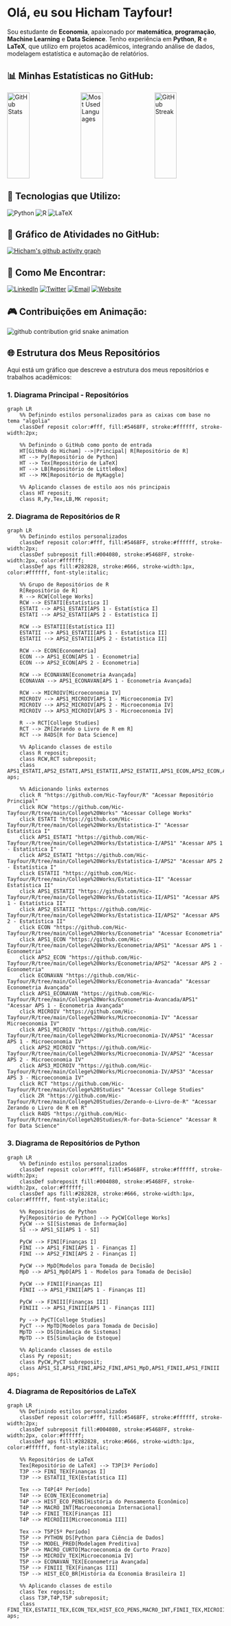 # Olá, eu sou Hicham Tayfour!

Sou estudante de **Economia**, apaixonado por **matemática**, **programação**, **Machine Learning** e **Data Science**. Tenho experiência em **Python**, **R** e **LaTeX**, que utilizo em projetos acadêmicos, integrando análise de dados, modelagem estatística e automação de relatórios.

## 📊 Minhas Estatísticas no GitHub:

<div style="display: flex; flex-direction: row; justify-content: space-between;">
  <img src="https://github-readme-stats.vercel.app/api?username=Hic-Tayfour&show_icons=true&theme=algolia&hide_border=true" alt="GitHub Stats" style="width: 32%; height: 200px;">
  <img src="https://github-readme-stats.vercel.app/api/top-langs/?username=Hic-Tayfour&layout=compact&theme=algolia&hide_border=true" alt="Most Used Languages" style="width: 32%; height: 200px;">
  <img src="https://github-readme-streak-stats.herokuapp.com/?user=Hic-Tayfour&theme=algolia&hide_border=true" alt="GitHub Streak" style="width: 32%; height: 200px;">
</div>

## 🧮 Tecnologias que Utilizo:

![Python](https://img.shields.io/badge/-Python-5468FF?style=flat-square&logo=python&logoColor=white)
![R](https://img.shields.io/badge/-R-5468FF?style=flat-square&logo=r&logoColor=white)
![LaTeX](https://img.shields.io/badge/-LaTeX-5468FF?style=flat-square&logo=latex&logoColor=white)

## 🌟 Gráfico de Atividades no GitHub:

[![Hicham's github activity graph](https://github-readme-activity-graph.vercel.app/graph?username=Hic-Tayfour&bg_color=0d1117&color=ffffff&line=5468FF&point=ffffff&area=true&hide_border=true)](https://github.com/ashutosh00710/github-readme-activity-graph)

## 🔗 Como Me Encontrar:

[![LinkedIn](https://img.shields.io/badge/LinkedIn-%230077B5.svg?style=for-the-badge&logo=linkedin&logoColor=white)](https://www.linkedin.com/in/hicham-tayfour-71275b228/)
[![Twitter](https://img.shields.io/badge/Twitter-%231DA1F2.svg?style=for-the-badge&logo=twitter&logoColor=white)](https://twitter.com/Hic_Tayfour)
[![Email](https://img.shields.io/badge/Email-D14836?style=for-the-badge&logo=gmail&logoColor=white)](mailto:hichamt@al.insper.edu.br)
[![Website](https://img.shields.io/badge/Site-000000?style=for-the-badge&logo=About.me&logoColor=white)](https://hic-tayfour.github.io)

## 🎮 Contribuições em Animação:

<picture align="center">
  <source media="(prefers-color-scheme: dark)" srcset="https://raw.githubusercontent.com/Hic-Tayfour/Hic-Tayfour/output/github-contribution-grid-snake-dark.svg">
  <source media="(prefers-color-scheme: light)" srcset="https://raw.githubusercontent.com/Hic-Tayfour/Hic-Tayfour/output/github-contribution-grid-snake-dark.svg">
  <img align="center" alt="github contribution grid snake animation" src="https://raw.githubusercontent.com/Hic-Tayfour/Hic-Tayfour/output/github-contribution-grid-snake.svg">
</picture>

## 🌐 Estrutura dos Meus Repositórios

Aqui está um gráfico que descreve a estrutura dos meus repositórios e trabalhos acadêmicos:

### 1. Diagrama Principal - Repositórios
```mermaid
graph LR
    %% Definindo estilos personalizados para as caixas com base no tema "algolia"
    classDef reposit color:#fff, fill:#5468FF, stroke:#ffffff, stroke-width:2px;
    
    %% Definindo o GitHub como ponto de entrada
    HT[GitHub do Hicham] -->|Principal| R[Repositório de R]
    HT --> Py[Repositório de Python]
    HT --> Tex[Repositório de LaTeX]
    HT --> LB[Repositório de LittleBox]
    HT --> MK[Repositório de MyKaggle]
    
    %% Aplicando classes de estilo aos nós principais
    class HT reposit;
    class R,Py,Tex,LB,MK reposit;
```

### 2. Diagrama de Repositórios de R
```mermaid
graph LR
    %% Definindo estilos personalizados
    classDef reposit color:#fff, fill:#5468FF, stroke:#ffffff, stroke-width:2px;
    classDef subreposit fill:#004080, stroke:#5468FF, stroke-width:2px, color:#ffffff;
    classDef aps fill:#282828, stroke:#666, stroke-width:1px, color:#ffffff, font-style:italic;

    %% Grupo de Repositórios de R
    R[Repositório de R]
    R --> RCW[College Works]
    RCW --> ESTATI[Estatística I]
    ESTATI --> APS1_ESTATI[APS 1 - Estatística I]
    ESTATI --> APS2_ESTATI[APS 2 - Estatística I]
    
    RCW --> ESTATII[Estatística II]
    ESTATII --> APS1_ESTATII[APS 1 - Estatística II]
    ESTATII --> APS2_ESTATII[APS 2 - Estatística II]
    
    RCW --> ECON[Econometria]
    ECON --> APS1_ECON[APS 1 - Econometria]
    ECON --> APS2_ECON[APS 2 - Econometria]

    RCW --> ECONAVAN[Econometria Avançada]
    ECONAVAN --> APS1_ECONAVAN[APS 1 - Econometria Avançada]

    RCW --> MICROIV[Microeconomia IV]
    MICROIV --> APS1_MICROIV[APS 1 - Microeconomia IV]
    MICROIV --> APS2_MICROIV[APS 2 - Microeconomia IV]
    MICROIV --> APS3_MICROIV[APS 3 - Microeconomia IV]

    R --> RCT[College Studies]
    RCT --> ZR[Zerando o Livro de R em R]
    RCT --> R4DS[R for Data Science]

    %% Aplicando classes de estilo
    class R reposit;
    class RCW,RCT subreposit;
    class APS1_ESTATI,APS2_ESTATI,APS1_ESTATII,APS2_ESTATII,APS1_ECON,APS2_ECON,APS1_ECONAVAN,APS1_MICROIV,APS2_MICROIV,APS3_MICROIV aps;

    %% Adicionando links externos
    click R "https://github.com/Hic-Tayfour/R" "Acessar Repositório Principal"
    click RCW "https://github.com/Hic-Tayfour/R/tree/main/College%20Works" "Acessar College Works"
    click ESTATI "https://github.com/Hic-Tayfour/R/tree/main/College%20Works/Estatistica-I" "Acessar Estatística I"
    click APS1_ESTATI "https://github.com/Hic-Tayfour/R/tree/main/College%20Works/Estatistica-I/APS1" "Acessar APS 1 - Estatística I"
    click APS2_ESTATI "https://github.com/Hic-Tayfour/R/tree/main/College%20Works/Estatistica-I/APS2" "Acessar APS 2 - Estatística I"
    click ESTATII "https://github.com/Hic-Tayfour/R/tree/main/College%20Works/Estatistica-II" "Acessar Estatística II"
    click APS1_ESTATII "https://github.com/Hic-Tayfour/R/tree/main/College%20Works/Estatistica-II/APS1" "Acessar APS 1 - Estatística II"
    click APS2_ESTATII "https://github.com/Hic-Tayfour/R/tree/main/College%20Works/Estatistica-II/APS2" "Acessar APS 2 - Estatística II"
    click ECON "https://github.com/Hic-Tayfour/R/tree/main/College%20Works/Econometria" "Acessar Econometria"
    click APS1_ECON "https://github.com/Hic-Tayfour/R/tree/main/College%20Works/Econometria/APS1" "Acessar APS 1 - Econometria"
    click APS2_ECON "https://github.com/Hic-Tayfour/R/tree/main/College%20Works/Econometria/APS2" "Acessar APS 2 - Econometria"
    click ECONAVAN "https://github.com/Hic-Tayfour/R/tree/main/College%20Works/Econometria-Avancada" "Acessar Econometria Avançada"
    click APS1_ECONAVAN "https://github.com/Hic-Tayfour/R/tree/main/College%20Works/Econometria-Avancada/APS1" "Acessar APS 1 - Econometria Avançada"
    click MICROIV "https://github.com/Hic-Tayfour/R/tree/main/College%20Works/Microeconomia-IV" "Acessar Microeconomia IV"
    click APS1_MICROIV "https://github.com/Hic-Tayfour/R/tree/main/College%20Works/Microeconomia-IV/APS1" "Acessar APS 1 - Microeconomia IV"
    click APS2_MICROIV "https://github.com/Hic-Tayfour/R/tree/main/College%20Works/Microeconomia-IV/APS2" "Acessar APS 2 - Microeconomia IV"
    click APS3_MICROIV "https://github.com/Hic-Tayfour/R/tree/main/College%20Works/Microeconomia-IV/APS3" "Acessar APS 3 - Microeconomia IV"
    click RCT "https://github.com/Hic-Tayfour/R/tree/main/College%20Studies" "Acessar College Studies"
    click ZR "https://github.com/Hic-Tayfour/R/tree/main/College%20Studies/Zerando-o-Livro-de-R" "Acessar Zerando o Livro de R em R"
    click R4DS "https://github.com/Hic-Tayfour/R/tree/main/College%20Studies/R-for-Data-Science" "Acessar R for Data Science"

```

### 3. Diagrama de Repositórios de Python
```mermaid
graph LR
    %% Definindo estilos personalizados
    classDef reposit color:#fff, fill:#5468FF, stroke:#ffffff, stroke-width:2px;
    classDef subreposit fill:#004080, stroke:#5468FF, stroke-width:2px, color:#ffffff;
    classDef aps fill:#282828, stroke:#666, stroke-width:1px, color:#ffffff, font-style:italic;

    %% Repositórios de Python
    Py[Repositório de Python] --> PyCW[College Works]
    PyCW --> SI[Sistemas de Informação]
    SI --> APS1_SI[APS 1 - SI]

    PyCW --> FINI[Finanças I]
    FINI --> APS1_FINI[APS 1 - Finanças I]
    FINI --> APS2_FINI[APS 2 - Finanças I]

    PyCW --> MpD[Modelos para Tomada de Decisão]
    MpD --> APS1_MpD[APS 1 - Modelos para Tomada de Decisão]

    PyCW --> FINII[Finanças II]
    FINII --> APS1_FINII[APS 1 - Finanças II]

    PyCW --> FINIII[Finanças III]
    FINIII --> APS1_FINIII[APS 1 - Finanças III]

    Py --> PyCT[College Studies]
    PyCT --> MpTD[Modelos para Tomada de Decisão]
    MpTD --> DS[Dinâmica de Sistemas]
    MpTD --> ES[Simulação de Estoque]

    %% Aplicando classes de estilo
    class Py reposit;
    class PyCW,PyCT subreposit;
    class APS1_SI,APS1_FINI,APS2_FINI,APS1_MpD,APS1_FINII,APS1_FINIII aps;
```

### 4. Diagrama de Repositórios de LaTeX
```mermaid
graph LR
    %% Definindo estilos personalizados
    classDef reposit color:#fff, fill:#5468FF, stroke:#ffffff, stroke-width:2px;
    classDef subreposit fill:#004080, stroke:#5468FF, stroke-width:2px, color:#ffffff;
    classDef aps fill:#282828, stroke:#666, stroke-width:1px, color:#ffffff, font-style:italic;

    %% Repositórios de LaTeX
    Tex[Repositório de LaTeX] --> T3P[3º Período]
    T3P --> FINI_TEX[Finanças I]
    T3P --> ESTATII_TEX[Estatística II]

    Tex --> T4P[4º Período]
    T4P --> ECON_TEX[Econometria]
    T4P --> HIST_ECO_PENS[História do Pensamento Econômico]
    T4P --> MACRO_INT[Macroeconomia Internacional]
    T4P --> FINII_TEX[Finanças II]
    T4P --> MICROIII[Microeconomia III]

    Tex --> T5P[5º Período]
    T5P --> PYTHON_DS[Python para Ciência de Dados]
    T5P --> MODEL_PRED[Modelagem Preditiva]
    T5P --> MACRO_CURTO[Macroeconomia de Curto Prazo]
    T5P --> MICROIV_TEX[Microeconomia IV]
    T5P --> ECONAVAN_TEX[Econometria Avançada]
    T5P --> FINIII_TEX[Finanças III]
    T5P --> HIST_ECO_BR[História da Economia Brasileira I]

    %% Aplicando classes de estilo
    class Tex reposit;
    class T3P,T4P,T5P subreposit;
    class FINI_TEX,ESTATII_TEX,ECON_TEX,HIST_ECO_PENS,MACRO_INT,FINII_TEX,MICROIII,PYTHON_DS,MODEL_PRED,MACRO_CURTO,MICROIV_TEX,ECONAVAN_TEX,FINIII_TEX,HIST_ECO_BR aps;
